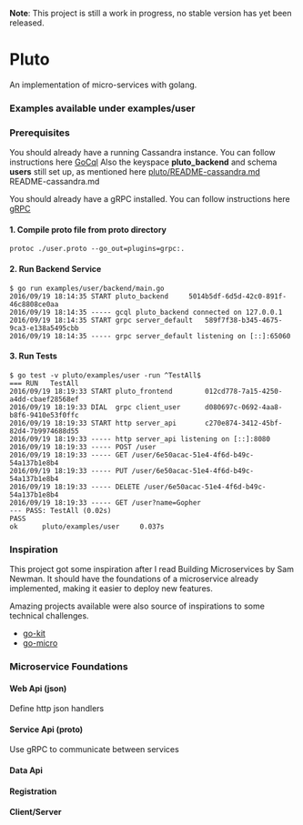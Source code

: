 **Note**: This project is still a work in progress, no stable version has yet been released.

# Pluto
An implementation of micro-services with golang.

### Examples available under examples/user


### Prerequisites
You should already have a running Cassandra instance. You can follow instructions here [GoCql](https://academy.datastax.com/resources/getting-started-apache-cassandra-and-go)
Also the keyspace **pluto_backend** and schema **users** still set up, as mentioned here [pluto/README-cassandra.md](../../README-cassandra.md)
README-cassandra.md

You should already have a gRPC installed. You can follow instructions here [gRPC](http://www.grpc.io/docs/quickstart/go.html#prerequisites)

#### 1. Compile proto file from proto directory
```
protoc ./user.proto --go_out=plugins=grpc:.
```
#### 2. Run Backend Service
```
$ go run examples/user/backend/main.go
2016/09/19 18:14:35 START pluto_backend 	5014b5df-6d5d-42c0-891f-46c8808ce0aa
2016/09/19 18:14:35 ----- gcql pluto_backend connected on 127.0.0.1
2016/09/19 18:14:35 START grpc server_default 	589f7f38-b345-4675-9ca3-e138a5495cbb
2016/09/19 18:14:35 ----- grpc server_default listening on [::]:65060
```
#### 3. Run Tests
```
$ go test -v pluto/examples/user -run ^TestAll$
=== RUN   TestAll
2016/09/19 18:19:33 START pluto_frontend        012cd778-7a15-4250-a4dd-cbaef28568ef
2016/09/19 18:19:33 DIAL  grpc client_user      d080697c-0692-4aa8-b8f6-9410e53f0ffc
2016/09/19 18:19:33 START http server_api       c270e874-3412-45bf-82d4-7b9974688d55
2016/09/19 18:19:33 ----- http server_api listening on [::]:8080
2016/09/19 18:19:33 ----- POST /user
2016/09/19 18:19:33 ----- GET /user/6e50acac-51e4-4f6d-b49c-54a137b1e8b4
2016/09/19 18:19:33 ----- PUT /user/6e50acac-51e4-4f6d-b49c-54a137b1e8b4
2016/09/19 18:19:33 ----- DELETE /user/6e50acac-51e4-4f6d-b49c-54a137b1e8b4
2016/09/19 18:19:33 ----- GET /user?name=Gopher
--- PASS: TestAll (0.02s)
PASS
ok      pluto/examples/user     0.037s
```

### Inspiration
This project got some inspiration after I read Building Microservices by Sam Newman.
It should have the foundations of a microservice already implemented, making it easier to deploy new features.

Amazing projects available were also source of inspirations to some technical challenges.
- [go-kit](https://github.com/go-kit/kit)
- [go-micro](https://github.com/myodc/go-micro)

### Microservice Foundations

#### Web Api (json)
Define http json handlers

#### Service Api (proto)
Use gRPC to communicate between services

#### Data Api

#### Registration

#### Client/Server

